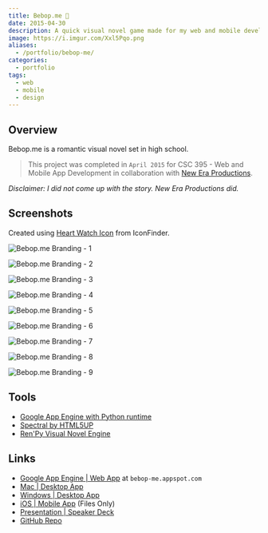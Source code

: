 ```yaml
---
title: Bebop.me 💑
date: 2015-04-30
description: A quick visual novel game made for my web and mobile development class using the Ren'Py Visual Novel Engine.
image: https://i.imgur.com/Xxl5Pqo.png
aliases:
  - /portfolio/bebop-me/
categories:
  - portfolio
tags:
  - web
  - mobile
  - design
---
```


## Overview

Bebop.me is a romantic visual novel set in high school.

> This project was completed in `April 2015` for CSC 395 - Web and Mobile App Development in collaboration with [New Era Productions](https://www.linkedin.com/in/chamberscalvin).

_Disclaimer: I did not come up with the story. New Era Productions did._

## Screenshots

Created using [Heart Watch Icon](https://www.iconfinder.com/icons/379466/heart_watch_icon#size=512) from IconFinder.

![Bebop.me Branding - 1](https://i.imgur.com/ipP7a3e.png)

![Bebop.me Branding - 2](https://i.imgur.com/5OZjAbO.png)

![Bebop.me Branding - 3](https://i.imgur.com/34OWXyX.png)

![Bebop.me Branding - 4](https://i.imgur.com/Y3L7irv.jpg)

![Bebop.me Branding - 5](https://i.imgur.com/EdfXpT1.png)

![Bebop.me Branding - 6](https://i.imgur.com/0cL8B9M.png)

![Bebop.me Branding - 7](https://i.imgur.com/X4pH73o.png)

![Bebop.me Branding - 8](https://i.imgur.com/STNAYFs.jpg)

![Bebop.me Branding - 9](https://i.imgur.com/6ORvYOy.png)

## Tools

- [Google App Engine with Python runtime](https://cloud.google.com/appengine/docs)
- [Spectral by HTML5UP](https://html5up.net/spectral)
- [Ren'Py Visual Novel Engine](https://www.renpy.org/)

## Links

- [Google App Engine | Web App](https://bebop-me.appspot.com) at `bebop-me.appspot.com`
- [Mac | Desktop App](https://drive.google.com/file/d/0BxibmGV5GFRjUko3UTVfbDBfLTg/view)
- [Windows | Desktop App](https://drive.google.com/file/d/0BxibmGV5GFRjWVc0Q01NZ29CN1k/view)
- [iOS | Mobile App](https://drive.google.com/file/d/0BxibmGV5GFRjSjRwb0dwWDFtZXc/view) (Files Only)
- [Presentation | Speaker Deck](https://speakerdeck.com/fvcproductions/bebop-dot-me)
- [GitHub Repo](https://github.com/fvcproductions/Projects/tree/master/Bebop.me)
